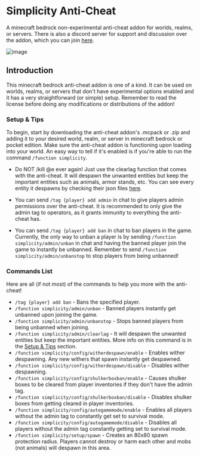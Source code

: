 # Simplicity Anti-Cheat

A minecraft bedrock non-experimental anti-cheat addon for worlds, realms, or servers. There is also a discord server for support and discussion over the addon, which you can join [here](https://discord.com/invite/yyBRVcpmh7).

![image](https://user-images.githubusercontent.com/95001376/235580670-51408ac4-3265-43f8-bc33-9d44ba1af363.png)

## Introduction
This minecraft bedrock anti-cheat addon is one of a kind. It can be used on worlds, realms, or servers that don't have experimental options enabled and it has a very straightforward (or simple) setup. Remember to read the license before doing any modifications or distributions of the addon!

### Setup & Tips
To begin, start by downloading the anti-cheat addon's .mcpack or .zip and adding it to your desired world, realm, or server in minecraft bedrock or pocket edition. Make sure the anti-cheat addon is functioning upon loading into your world. An easy way to tell if it's enabled is if you're able to run the command `/function simplicity`.

- Do NOT /kill @e ever again! Just use the clearlag function that comes with the anti-cheat. It will despawn the unwanted entities but keep the important entities such as animals, armor stands, etc. You can see every entity it despawns by checking their json files [here](https://github.com/chrstn43/simplicity-anti-cheat/tree/main/entities). 

- You can send `/tag {player} add admin` in chat to give players admin permissions over the anti-cheat. It is recommended to only give the admin tag to operators, as it grants immunity to everything the anti-cheat has.

- You can send `/tag {player} add ban` in chat to ban players in the game. Currently, the only way to unban a player is by sending `/function simplicity/admin/unban` in chat and having the banned player join the game to instantly be unbanned. Remember to send `/function simplicity/admin/unbanstop` to stop players from being unbanned!

### Commands List
Here are all (if not most) of the commands to help you more with the anti-cheat!

- `/tag {player} add ban` - Bans the specified player.
- `/function simplicity/admin/unban` - Banned players instantly get unbanned upon joining the game.
- `/function simplicity/admin/unbanstop` - Stops banned players from being unbanned when joining.
- `/function simplicity/admin/clearlag` - It will despawn the unwanted entities but keep the important entities. More info on this command is in the [Setup & Tips](https://github.com/chrstn43/simplicity-anti-cheat#setup--tips) section.
- `/function simplicity/config/witherdespawn/enable` - Enables wither despawning. Any new withers that spawn instantly get despawned.
- `/function simplicity/config/witherdespawn/disable` - Disables wither despawning.
- `/function simplicity/config/shulkerboxban/enable` - Causes shulker boxes to be cleared from player inventories if they don't have the admin tag.
- `/function simplicity/config/shulkerboxban/disable` - Disables shulker boxes from getting cleared in player inventories.
- `/function simplicity/config/autogamemode/enable` - Enables all players without the admin tag to constantly get set to survival mode.
- `/function simplicity/config/autogamemode/disable` - Disables all players without the admin tag constantly getting set to survival mode.
- `/function simplicity/setup/spawn` - Creates an 80x80 spawn protection radius. Players cannot destroy or harm each other and mobs (not animals) will despawn in this area.
